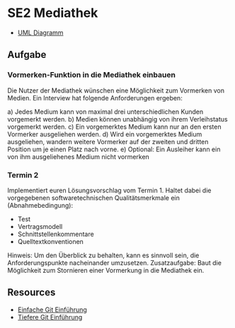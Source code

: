 # SE2 Mediathek

- [UML Diagramm](https://lucid.app/lucidchart/af188135-bc6b-463b-aa85-98e1c0dcb704/edit)

## Aufgabe

### Vormerken-Funktion in die Mediathek einbauen
Die Nutzer der Mediathek wünschen eine Möglichkeit zum Vormerken von Medien. 
Ein Interview hat folgende Anforderungen ergeben:

a) Jedes Medium kann von maximal drei unterschiedlichen Kunden vorgemerkt werden.
b) Medien können unabhängig von ihrem Verleihstatus vorgemerkt werden.
c) Ein vorgemerktes Medium kann nur an den ersten Vormerker ausgeliehen werden.
d) Wird ein vorgemerktes Medium ausgeliehen, wandern weitere Vormerker auf der zweiten und dritten Position um je einen Platz nach vorne.
e) Optional: Ein Ausleiher kann ein von ihm ausgeliehenes Medium nicht vormerken

### Termin 2

Implementiert euren Lösungsvorschlag vom Termin 1. Haltet dabei die vorgegebenen softwaretechnischen Qualitätsmerkmale
ein (Abnahmebedingung):
- Test
- Vertragsmodell
- Schnittstellenkommentare
- Quelltextkonventionen

Hinweis: Um den Überblick zu behalten, kann es sinnvoll sein, die Anforderungspunkte nacheinander umzusetzen.
Zusatzaufgabe: Baut die Möglichkeit zum Stornieren einer Vormerkung in die Mediathek ein.


## Resources
- [Einfache Git Einführung](https://rogerdudler.github.io/git-guide/)
- [Tiefere Git Einführung](https://www.atlassian.com/git)
